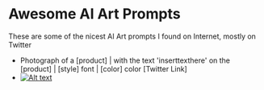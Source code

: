 # Awesome AI Art Prompts
These are some of the nicest AI Art prompts I found on Internet, mostly on Twitter

- Photograph of a [product] | with the text 'inserttexthere' on the [product] | [style] font | [color] color [Twitter Link]
- [![Alt text](https://pbs.twimg.com/media/F7vldrDW4AAK08H?format=jpg&name=small)](https://twitter.com/techhalla/status/1710215649157398700)
